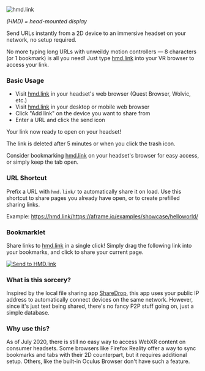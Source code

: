 ![hmd.link](src/assets/gh-banner.jpg)

*(HMD) = head-mounted display*

Send URLs instantly from a 2D device to an immersive headset on your network, no setup required.

No more typing long URLs with unweildy motion controllers — 8 characters (or 1 bookmark) is all you need! Just type [hmd.link](https://hmd.link) into your VR browser to access your link.


### Basic Usage

- Visit [hmd.link](https://hmd.link) in your headset's web browser (Quest Browser, Wolvic, etc.)
- Visit [hmd.link](https://hmd.link) in your desktop or mobile web browser
- Click "Add link" on the device you want to share from
- Enter a URL and click the send icon

Your link now ready to open on your headset!

The link is deleted after 5 minutes or when you click the trash icon.

Consider bookmarking [hmd.link](https://hmd.link) on your headset's browser for easy access, or simply keep the tab open.

### URL Shortcut

Prefix a URL with `hmd.link/` to automatically share it on load. Use this shortcut to share pages you already have open, or to create prefilled sharing links.

Example: https://hmd.link/https://aframe.io/examples/showcase/helloworld/

### Bookmarklet

Share links to [hmd.link](https://hmd.link) in a single click! Simply drag the following link into your bookmarks, and click to share your current page.

<a href="javascript:(function(){window.open('https://hmd.link/'+window.location.href,'_blank')})()">

![Send to HMD.link](https://img.shields.io/badge/Send_to_HMD.link-red)

</a>


### What is this sorcery?

Inspired by the local file sharing app [ShareDrop](https://www.sharedrop.io/), this app uses your public IP address to automatically connect devices on the same network. However, since it's just  text being shared, there's no fancy P2P stuff going on, just a simple database.

### Why use this?

As of July 2020, there is still no easy way to access WebXR content on consumer headsets. Some browsers like Firefox Reality offer a way to sync bookmarks and tabs with their 2D counterpart, but it requires additional setup. Others, like the built-in Oculus Browser don't have such a feature.